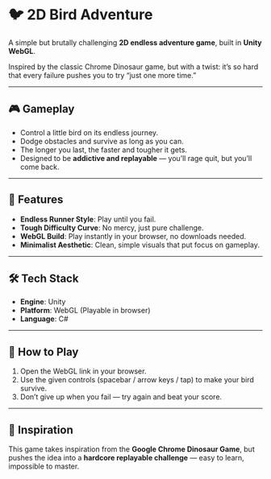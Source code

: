 # 🐦 2D Bird Adventure  

A simple but brutally challenging **2D endless adventure game**, built in **Unity WebGL**.  

Inspired by the classic Chrome Dinosaur game, but with a twist: it’s so hard that every failure pushes you to try “just one more time.”  

---

## 🎮 Gameplay  
- Control a little bird on its endless journey.  
- Dodge obstacles and survive as long as you can.  
- The longer you last, the faster and tougher it gets.  
- Designed to be **addictive and replayable** — you’ll rage quit, but you’ll come back.  

---

## 🌟 Features  
- **Endless Runner Style**: Play until you fail.  
- **Tough Difficulty Curve**: No mercy, just pure challenge.  
- **WebGL Build**: Play instantly in your browser, no downloads needed.  
- **Minimalist Aesthetic**: Clean, simple visuals that put focus on gameplay.  

---

## 🛠️ Tech Stack  
- **Engine**: Unity  
- **Platform**: WebGL (Playable in browser)  
- **Language**: C#  

---

## 🚀 How to Play  
1. Open the WebGL link in your browser.  
2. Use the given controls (spacebar / arrow keys / tap) to make your bird survive.  
3. Don’t give up when you fail — try again and beat your score.  

---

## 📌 Inspiration  
This game takes inspiration from the **Google Chrome Dinosaur Game**, but pushes the idea into a **hardcore replayable challenge** — easy to learn, impossible to master.  
